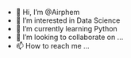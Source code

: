 - 👋 Hi, I’m @Airphem
- 👀 I’m interested in Data Science
- 🌱 I’m currently learning Python
- 💞️ I’m looking to collaborate on ...
- 📫 How to reach me ...

<!---
Airphem/Airphem is a ✨ special ✨ repository because its `README.md` (this file) appears on your GitHub profile.
You can click the Preview link to take a look at your changes.
--->
